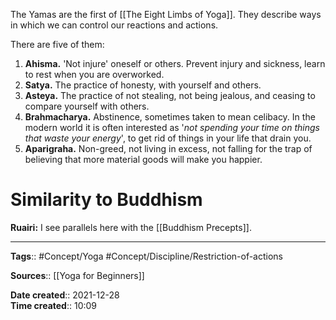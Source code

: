 The Yamas are the first of [[The Eight Limbs of Yoga]]. 
They describe ways in which we can control our reactions and actions. 

There are five of them:
1. **Ahisma.** 'Not injure' oneself or others. Prevent injury and sickness, learn to rest when you are overworked. 
2. **Satya.** The practice of honesty, with yourself and others.
3. **Asteya.** The practice of not stealing, not being jealous, and ceasing to compare yourself with others.
4. **Brahmacharya.** Abstinence, sometimes taken to mean celibacy. In the modern world it is often interested as '*not spending your time on things that waste your energy*', to get rid of things in your life that drain you.
5. **Aparigraha.** Non-greed, not living in excess, not falling for the trap of believing that more material goods will make you happier. 



# Similarity to Buddhism
**Ruairi:** I see parallels here with the [[Buddhism Precepts]].

---
**Tags**:: #Concept/Yoga #Concept/Discipline/Restriction-of-actions 

**Sources**:: [[Yoga for Beginners]]

**Date created**:: 2021-12-28  
**Time created**:: 10:09
